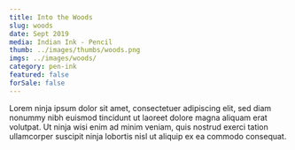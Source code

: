 ```yaml
---
title: Into the Woods
slug: woods
date: Sept 2019
media: Indian Ink - Pencil
thumb: ../images/thumbs/woods.png
imgs: ../images/woods/
category: pen-ink
featured: false
forSale: false
---
```


Lorem ninja ipsum dolor sit amet, consectetuer adipiscing elit, sed diam nonummy nibh euismod tincidunt ut laoreet dolore magna aliquam erat volutpat. Ut ninja wisi enim ad minim veniam, quis nostrud exerci tation ullamcorper suscipit ninja lobortis nisl ut aliquip ex ea commodo consequat.